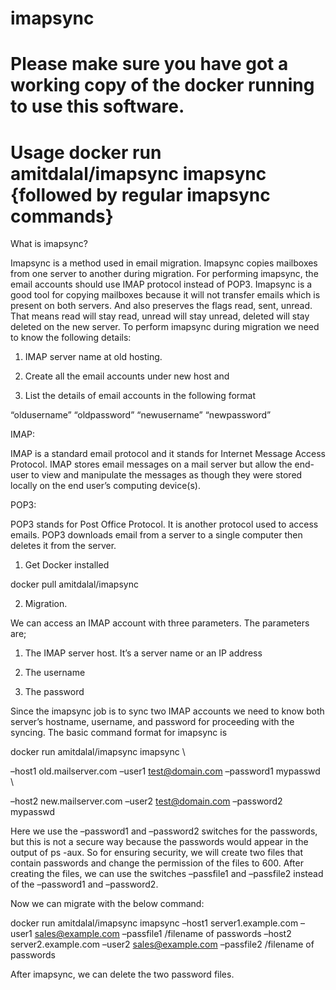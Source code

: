 # imapsync


# Please make sure you have got a working copy of the docker running to use this software.

# Usage docker run amitdalal/imapsync imapsync {followed by regular imapsync commands}


What is imapsync?

Imapsync is a method used in email migration. Imapsync copies mailboxes from one server to another during migration. 
For performing imapsync, the email accounts should use IMAP protocol instead of POP3. 
Imapsync is a good tool for copying mailboxes because it will not transfer emails which is present on both servers. 
And also preserves the flags read, sent, unread. That means read will stay read, unread will stay unread, deleted will stay deleted on the new server. 
To perform imapsync during migration we need to know the following details:

1) IMAP server name at old hosting.

2) Create all the email accounts under new host and

3) List the details of email accounts in the following format

“oldusername” “oldpassword” “newusername” “newpassword”

 

IMAP:

IMAP is a standard email protocol and it stands for Internet Message Access Protocol. 
IMAP stores email messages on a mail server but allow the end-user to view and manipulate the messages as though they were stored locally on the end user’s computing device(s).

 

POP3:

POP3 stands for Post Office Protocol. 
It is another protocol used to access emails. 
POP3 downloads email from a server to a single computer then deletes it from the server.

 

1) Get Docker installed

docker pull amitdalal/imapsync

 
2) Migration.

We can access an IMAP account with three parameters. The parameters are;

1) The IMAP server host. It’s a server name or an IP address

2) The username

3) The password

Since the imapsync job is to sync two IMAP accounts we need to know both server’s hostname, username, and password for proceeding with the syncing. 
The basic command format for imapsync is


docker run amitdalal/imapsync imapsync \

–host1 old.mailserver.com –user1 test@domain.com –password1 mypasswd \

–host2 new.mailserver.com –user2 test@domain.com –password2 mypasswd

Here we use the –password1 and –password2 switches for the passwords, 
but this is not a secure way because the passwords would appear in the output of ps -aux. 
So for ensuring security, we will create two files that contain passwords and change the permission of the files to 600. 
After creating the files, we can use the switches –passfile1 and –passfile2 instead of the –password1 and –password2.

Now we can migrate with the below command:

docker run amitdalal/imapsync imapsync –host1 server1.example.com –user1 sales@example.com –passfile1 /filename of passwords –host2 server2.example.com –user2 sales@example.com –passfile2 /filename of passwords

After imapsync, we can delete the two password files.